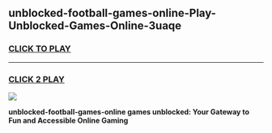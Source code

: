 
## unblocked-football-games-online-Play-Unblocked-Games-Online-3uaqe
<h3>
<a href="https://premium76.site?title=unblocked-football-games-online&ref=24A">CLICK TO PLAY</a></h3>
<hr>

<h3>
<a href="https://premium76.site?title=unblocked-football-games-online&ref=24A">CLICK 2 PLAY</a>
  
</h3>

<a href="https://premium76.site?title=unblocked-football-games-online&ref=24A"><img src="https://clearcache.store/games.png"></a>


**unblocked-football-games-online games unblocked: Your Gateway to Fun and Accessible Online Gaming**
